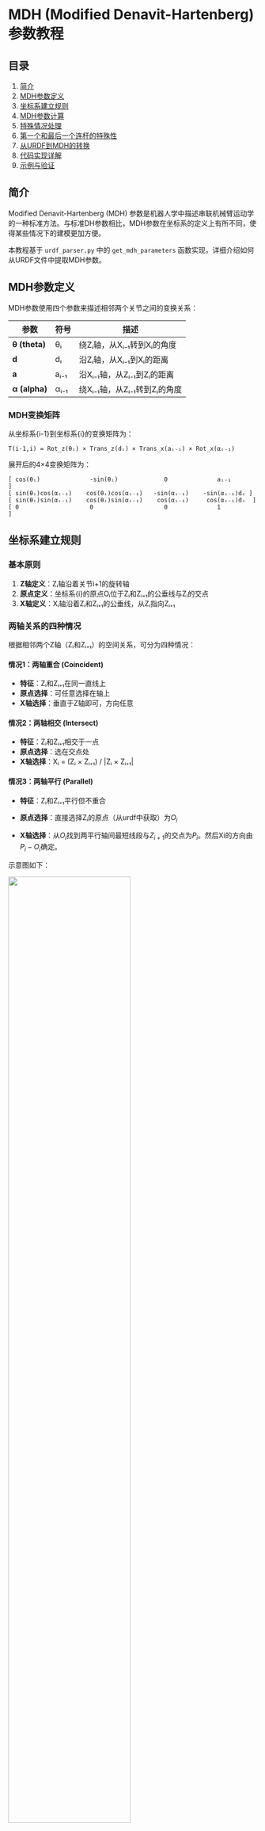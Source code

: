 # MDH (Modified Denavit-Hartenberg) 参数教程

## 目录

1. [简介](#简介)
2. [MDH参数定义](#mdh参数定义)
3. [坐标系建立规则](#坐标系建立规则)
4. [MDH参数计算](#mdh参数计算)
5. [特殊情况处理](#特殊情况处理)
6. [第一个和最后一个连杆的特殊性](#第一个和最后一个连杆的特殊性)
7. [从URDF到MDH的转换](#从urdf到mdh的转换)
8. [代码实现详解](#代码实现详解)
9. [示例与验证](#示例与验证)

## 简介

Modified Denavit-Hartenberg (MDH) 参数是机器人学中描述串联机械臂运动学的一种标准方法。与标准DH参数相比，MDH参数在坐标系的定义上有所不同，使得某些情况下的建模更加方便。

本教程基于 `urdf_parser.py` 中的 `get_mdh_parameters` 函数实现，详细介绍如何从URDF文件中提取MDH参数。

## MDH参数定义

MDH参数使用四个参数来描述相邻两个关节之间的变换关系：

| 参数 | 符号 | 描述 |
|------|------|------|
| **θ (theta)** | θᵢ | 绕Zᵢ轴，从Xᵢ₋₁转到Xᵢ的角度 |
| **d** | dᵢ | 沿Zᵢ轴，从Xᵢ₋₁到Xᵢ的距离 |
| **a** | aᵢ₋₁ | 沿Xᵢ₋₁轴，从Zᵢ₋₁到Zᵢ的距离 |
| **α (alpha)** | αᵢ₋₁ | 绕Xᵢ₋₁轴，从Zᵢ₋₁转到Zᵢ的角度 |

### MDH变换矩阵

从坐标系{i-1}到坐标系{i}的变换矩阵为：

```
T(i-1,i) = Rot_z(θᵢ) × Trans_z(dᵢ) × Trans_x(aᵢ₋₁) × Rot_x(αᵢ₋₁)
```

展开后的4×4变换矩阵为：

```
[ cos(θᵢ)              -sin(θᵢ)             0              aᵢ₋₁        ]
[ sin(θᵢ)cos(αᵢ₋₁)    cos(θᵢ)cos(αᵢ₋₁)   -sin(αᵢ₋₁)    -sin(αᵢ₋₁)dᵢ ]
[ sin(θᵢ)sin(αᵢ₋₁)    cos(θᵢ)sin(αᵢ₋₁)    cos(αᵢ₋₁)     cos(αᵢ₋₁)dᵢ  ]
[ 0                    0                    0              1           ]
```

## 坐标系建立规则

### 基本原则

1. **Z轴定义**：Zᵢ轴沿着关节i+1的旋转轴
2. **原点定义**：坐标系{i}的原点Oᵢ位于Zᵢ和Zᵢ₊₁的公垂线与Zᵢ的交点
3. **X轴定义**：Xᵢ轴沿着Zᵢ和Zᵢ₊₁的公垂线，从Zᵢ指向Zᵢ₊₁

### 两轴关系的四种情况

根据相邻两个Z轴（Zᵢ和Zᵢ₊₁）的空间关系，可分为四种情况：

#### 情况1：两轴重合 (Coincident)

- **特征**：Zᵢ和Zᵢ₊₁在同一直线上
- **原点选择**：可任意选择在轴上
- **X轴选择**：垂直于Z轴即可，方向任意

#### 情况2：两轴相交 (Intersect)

- **特征**：Zᵢ和Zᵢ₊₁相交于一点
- **原点选择**：选在交点处
- **X轴选择**：Xᵢ = (Zᵢ × Zᵢ₊₁) / |Zᵢ × Zᵢ₊₁|

#### 情况3：两轴平行 (Parallel)

- **特征**：Zᵢ和Zᵢ₊₁平行但不重合
- **原点选择**：直接选择Zᵢ的原点（从urdf中获取）为$O_i$

- **X轴选择**：从$O_i$找到两平行轴间最短线段与$Z_{i+1}$的交点为$P_i$。然后Xi的方向由$P_i - O_i$确定。

示意图如下：

<img src="assets/mdh_parallel.png" alt="" width="70%" >

#### 情况4：两轴异面 (Skew)

- **特征**：Zᵢ和Zᵢ₊₁既不平行也不相交
- **原点选择**：公垂线与Zᵢ的交点
- **X轴选择**：Xᵢ = (Zᵢ × Zᵢ₊₁) / |Zᵢ × Zᵢ₊₁|

## MDH参数计算

### 计算步骤

1. **确定所有关节的Z轴方向和位置**

   ```python
   # 从URDF中提取关节轴向量和位置
   joint_positions, joint_vectors = extract_joint_info(urdf)
   ```

2. **建立MDH坐标系原点**

   ```python
   # 对于每对相邻关节，计算MDH原点
   for i in range(num_joints):
       oi = calculate_mdh_origin(zi, zi_next, pi, pi_next)
   ```

3. **确定X轴方向**

   ```python
   # 根据两轴关系确定X轴
   if case == 'intersect' or case == 'skew':
       xi = cross(zi, zi_next) / norm(cross(zi, zi_next))
   elif case == 'parallel':
       xi = cross(zi, perpendicular_vector) / norm(...)
   ```

4. **计算MDH参数**

   **θ (theta) - 关节角度**：

   ```python
   # 将xi-1和xi投影到垂直于zi的平面上
   p_prev = x_prev - dot(x_prev, zi) * zi
   pi = xi - dot(xi, zi) * zi
   
   # 计算有向角度
   cos_theta = dot(p_prev_norm, pi_norm)
   sin_theta = dot(cross(p_prev_norm, pi_norm), zi)
   theta = atan2(sin_theta, cos_theta)
   ```

   **d - 连杆偏移**：

   ```python
   # 沿zi轴从oi-1到oi的距离
   d = dot(oi - o_prev, zi)
   ```

   **a - 连杆长度**：

   ```python
   # 沿xi-1轴从zi-1到zi的距离
   a = dot(oi - o_prev, x_prev)
   ```

   **α (alpha) - 连杆扭转**：

   ```python
   # 将zi-1和zi投影到垂直于xi-1的平面上
   p_prev = z_prev - dot(z_prev, x_prev) * x_prev
   pi = zi - dot(zi, x_prev) * x_prev
   
   # 计算有向角度
   cos_alpha = dot(p_prev_norm, pi_norm)
   sin_alpha = dot(cross(p_prev_norm, pi_norm), x_prev)
   alpha = atan2(sin_alpha, cos_alpha)
   ```

## 特殊情况处理

### 公垂线计算

对于不同的轴关系，公垂线的计算方法不同：

```python
def calculate_common_perpendicular(zi, zi_next, pi, pi_next):
    # 异面直线情况
    if skew:
        n = cross(zi, zi_next) / norm(cross(zi, zi_next))
        # 求解线性方程组
        A = column_stack((zi, -zi_next, n))
        b = pi_next - pi
        t, s, _ = lstsq(A, b)
        point1 = pi + t * zi
        point2 = pi_next + s * zi_next
        return (point1, point2)
    
    # 平行线情况
    elif parallel:
        perpendicular_vec = cross(zi, cross(pi_next - pi, zi))
        perpendicular_vec = perpendicular_vec / norm(perpendicular_vec)
        point1 = pi
        point2 = pi_next - dot(pi_next - pi, zi) * zi
        return (point1, point2)
```

## 第一个和最后一个连杆的特殊性

### 重要说明

**在MDH参数系统中，第一个连杆（基座）和最后一个连杆（末端执行器）的坐标系定义具有一定的任意性。**

### 第一个连杆（Link 0 / Base）

对于第一个连杆：

- **Z₀轴**：通常选择为垂直向上（[0, 0, 1]），但这不是唯一选择
- **X₀轴**：可以任意选择，只要垂直于Z₀
- **原点O₀**：通常选在基座中心，但也可以根据需要调整

**任意性的原因**：

- 第一个连杆没有"前一个"关节来约束其坐标系
- 不同的选择会影响第一组MDH参数，但不影响机器人的实际运动学

### 最后一个连杆（Link n / End-Effector）

对于最后一个连杆：

- **Zₙ轴**：沿最后一个关节的旋转轴
- **Xₙ轴**：由于没有"下一个"关节，X轴的选择具有任意性
- **原点Oₙ**：通常选在末端执行器的工作点

**任意性的原因**：

- 最后一个连杆没有"下一个"关节来形成公垂线
- X轴可以根据末端执行器的工作需求来选择

### 实际应用中的处理

```python
def get_mdh_parameters(chain):
    # ... 前面的计算 ...
    
    # 第一个关节的特殊处理
    if i == 0:
        # Z轴默认为基座的Z轴方向
        mdh_zs.append([0, 0, 1])  # 可以根据需要调整
        # X轴可以选择为基座的X轴方向
        mdh_xs.append([1, 0, 0])  # 任意但需垂直于Z
    
    # 最后一个关节的特殊处理
    if i == num_joints - 1:
        mdh_origins.append(joint_positions[-1])
        mdh_zs.append(joint_vectors[-1])
        # X轴继承前一个关节的X轴方向或根据应用需求选择
        mdh_xs.append(joint_xs[-1])  # 可以根据需要调整
```

## 从URDF到MDH的转换

### 转换流程

1. **解析URDF文件**
   - 提取所有连杆(links)和关节(joints)信息
   - 建立运动链(kinematic chain)

2. **提取关节信息**
   - 关节位置（从origin的xyz）
   - 关节轴向量（从axis的xyz）
   - 关节类型（revolute, prismatic, fixed等）

3. **过滤固定关节**
   - MDH参数只考虑活动关节（revolute和prismatic）
   - 固定关节不参与MDH参数计算

4. **计算MDH参数**
   - 按照上述规则建立坐标系
   - 计算四个MDH参数

### 代码示例

```python
class URDFParser:
    def get_mdh_parameters(self, chain):
        # 获取关节信息
        joint_positions, joint_vectors, joint_xs, joint_types = self.get_joint_axes(chain)
        
        # 过滤固定关节
        active_positions = [pos for i, pos in enumerate(joint_positions) 
                          if joint_types[i] in ['revolute', 'base']]
        active_vectors = [vec for i, vec in enumerate(joint_vectors) 
                        if joint_types[i] in ['revolute', 'base']]
        
        mdh_parameters = []
        
        for i in range(num_joints):
            # 计算MDH原点
            oi, case, _ = self.calculate_mdh_origin_position(
                joint_pos, joint_vector, joint_pos_next, joint_vector_next
            )
            
            # 确定X轴方向
            if case == 'coincident':
                xi = joint_x  # 使用原始X轴
            elif case in ['skew', 'intersect']:
                xi = np.cross(joint_vector, joint_vector_next)
                xi = xi / np.linalg.norm(xi)
            elif case == 'parallel':
                xi = np.cross(joint_vector, perpendicular_direction)
                xi = xi / np.linalg.norm(xi)
            
            # 计算MDH参数
            theta = calculate_theta(x_prev, xi, zi)
            d = calculate_d(o_prev, oi, zi)
            a = calculate_a(o_prev, oi, x_prev)
            alpha = calculate_alpha(z_prev, zi, x_prev)
            
            mdh_parameters.append([theta, d, a, alpha])
        
        return mdh_parameters
```

## 代码实现详解

### 关键函数解析

#### 1. `calculate_mdh_origin_position`

此函数确定MDH坐标系的原点位置：

```python
def calculate_mdh_origin_position(self, joint_pos, joint_vector, 
                                 joint_pos_next, joint_vector_next):
    """
    计算相邻两个关节坐标系原点oi的位置
    
    返回:
        oi: 坐标系原点位置
        case: 情况分类 ('coincident', 'intersect', 'parallel', 'skew')
        common_perpendicular: 公垂线信息
    """
    
    # 检查两轴是否平行
    if np.allclose(np.cross(zi, zi_next), np.zeros(3)):
        # 检查是否重合
        if on_same_line(zi, zi_next, pi, pi_next):
            return pi, 'coincident', None
        else:
            # 平行但不重合
            return calculate_parallel_case()
    
    # 检查是否相交
    distance = calculate_line_distance(zi, zi_next, pi, pi_next)
    if np.isclose(distance, 0):
        # 相交，找交点
        intersection = find_intersection(zi, zi_next, pi, pi_next)
        return intersection, 'intersect', (intersection, intersection)
    
    # 异面直线
    return calculate_skew_case()
```

#### 2. 角度计算的有向性

计算角度时需要考虑旋转的方向：

```python
def calculate_angle(v1, v2, axis):
    """
    计算从v1到v2绕axis轴的有向角度
    """
    # 投影到垂直于轴的平面
    v1_proj = v1 - np.dot(v1, axis) * axis
    v2_proj = v2 - np.dot(v2, axis) * axis
    
    # 归一化
    v1_norm = v1_proj / np.linalg.norm(v1_proj)
    v2_norm = v2_proj / np.linalg.norm(v2_proj)
    
    # 计算有向角度
    cos_angle = np.dot(v1_norm, v2_norm)
    sin_angle = np.dot(np.cross(v1_norm, v2_norm), axis)
    
    return np.arctan2(sin_angle, cos_angle)
```

## 示例与验证

### 示例1：简单2自由度机械臂

```python
# URDF定义的关节
joints = [
    {"name": "joint1", "type": "revolute", "axis": [0, 0, 1], 
     "origin": {"xyz": [0, 0, 0.1], "rpy": [0, 0, 0]}},
    {"name": "joint2", "type": "revolute", "axis": [0, 0, 1], 
     "origin": {"xyz": [0.5, 0, 0], "rpy": [0, 0, 0]}}
]

# 计算得到的MDH参数
mdh_parameters = [
    [0, 0.1, 0.5, 0],  # joint1: θ₁=0, d₁=0.1, a₀=0.5, α₀=0
    [0, 0, 0, 0]       # joint2: θ₂=0, d₂=0, a₁=0, α₁=0
]
```

### 示例2：验证MDH参数

使用roboticstoolbox验证计算的MDH参数：

```python
import roboticstoolbox as rtb
import numpy as np

# 从计算得到的MDH参数创建机器人模型
mdh_config = []
for params in mdh_parameters:
    theta, d, a, alpha = params
    mdh_config.append(rtb.RevoluteMDH(d=d, a=a, alpha=alpha, offset=theta))

robot = rtb.DHRobot(mdh_config, name="test_robot")

# 计算正向运动学
q = [0.1, 0.2, 0.3, 0.4, 0.5, 0.6, 0.7]  # 关节角度
T = robot.fkine(q)

# 与原始URDF的正向运动学结果对比
print("MDH Forward Kinematics:")
print("Position:", T.t)
print("Orientation:", T.R)
```

### 验证检查清单

1. ✅ 所有MDH参数的单位是否一致（角度用弧度，长度用米）
2. ✅ 第一个和最后一个连杆的坐标系是否合理定义
3. ✅ 正向运动学结果是否与URDF原始定义一致
4. ✅ 关节限位是否正确考虑
5. ✅ 固定关节是否正确过滤

## 常见问题与解决方案

### Q1: 为什么第一个和最后一个连杆的X轴选择不唯一？

**答**：因为MDH参数的定义依赖于相邻两个Z轴的关系。第一个连杆没有"前一个"Z轴，最后一个连杆没有"后一个"Z轴，因此它们的X轴选择具有自由度。这种任意性不影响机器人的运动学，只是改变了参考坐标系的定义。

### Q2: 如何选择合适的基座和末端坐标系？

**答**：

- **基座坐标系**：通常选择Z轴垂直向上，X轴指向机器人的"前方"
- **末端坐标系**：根据具体应用选择，例如夹爪的Z轴沿夹持方向，X轴沿手指开合方向

### Q3: MDH参数与标准DH参数的区别？

**答**：

- **坐标系位置**：MDH将坐标系{i}放在关节i的输出端，标准DH放在输入端
- **参数定义顺序**：MDH使用(θ, d, a, α)的顺序，标准DH使用(a, α, d, θ)
- **适用场景**：MDH在处理某些特殊构型时更方便

### Q4: 如何处理棱柱关节（prismatic joint）？

**答**：棱柱关节的处理类似于旋转关节，但是：

- d参数成为关节变量（而不是θ）
- 需要在MDH参数表中标记关节类型

## 参考资料

1. Craig, J. J. (2005). *Introduction to Robotics: Mechanics and Control* (3rd ed.)
2. Khalil, W., & Dombre, E. (2002). *Modeling, Identification and Control of Robots*
3. [Modified DH Parameters - Wikipedia](https://en.wikipedia.org/wiki/Denavit%E2%80%93Hartenberg_parameters#Modified_DH_parameters)
4. [Robotics Toolbox for Python Documentation](https://petercorke.github.io/robotics-toolbox-python/)

## 总结

MDH参数提供了一种系统化的方法来描述串联机械臂的运动学。通过本教程，您应该能够：

1. 理解MDH参数的定义和物理意义
2. 掌握从URDF到MDH参数的转换方法
3. 理解第一个和最后一个连杆坐标系的特殊性
4. 能够验证计算得到的MDH参数的正确性

记住，MDH参数的计算虽然有标准流程，但在实际应用中需要根据具体情况灵活处理，特别是对于第一个和最后一个连杆的坐标系定义。

